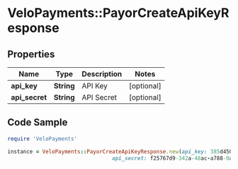 # VeloPayments::PayorCreateApiKeyResponse

## Properties

Name | Type | Description | Notes
------------ | ------------- | ------------- | -------------
**api_key** | **String** | API Key | [optional] 
**api_secret** | **String** | API Secret | [optional] 

## Code Sample

```ruby
require 'VeloPayments'

instance = VeloPayments::PayorCreateApiKeyResponse.new(api_key: 385d4506-e7dd-446e-a092-5f30b98e7b26,
                                 api_secret: f25767d9-342a-48ac-a788-0a7a38ae6fb3)
```


